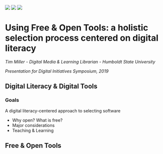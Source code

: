 
<div class="banner">
<img src="https://cdn.glitch.com/94de7579-4ab0-448d-a445-5a82c70df74a%2Ftechnology-2468063_1280.png?1555478828353" class="mainBackgroundBack">
<img src="https://cdn.glitch.com/94de7579-4ab0-448d-a445-5a82c70df74a%2Fmobile-2468068_1280.png?1555481886726" class="mainBackgroundForeL">
<img src="https://cdn.glitch.com/94de7579-4ab0-448d-a445-5a82c70df74a%2Fcomputer-2468061_1280.png?1555482483296" class="mainBackgroundForeR">
</div>

# Using Free & Open Tools: a holistic selection process centered on digital literacy
_Tim Miller - Digital Media & Learning Librarian - Humboldt State University_

_Presentation for Digital Initiatives Symposium, 2019_

## Digital Literacy &amp; Digital Tools
### Goals
        
A digital literacy-centered approach to selecting software
* Why open? What is free?
* Major considerations
* Teaching &amp; Learning

## Free &amp; Open Tools

## 

